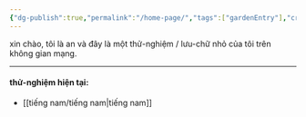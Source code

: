 ```yaml
---
{"dg-publish":true,"permalink":"/home-page/","tags":["gardenEntry"],"created":"2025-08-12T22:09:33.185+07:00","updated":"2025-08-13T22:19:42.379+07:00"}
---
```



xin chào, 
tôi là an và đây là một thử-nghiệm / lưu-chữ nhỏ của tôi trên không gian mạng. 

---
#### thử-nghiệm hiện tại:
- [[tiếng nam/tiếng nam\|tiếng nam]]




